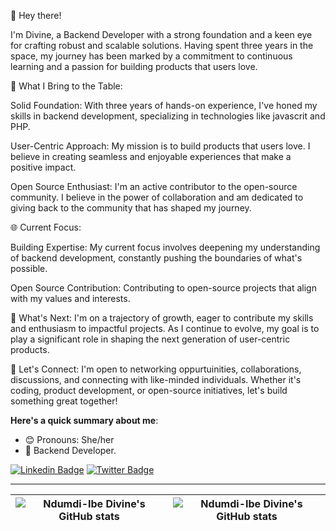 👋 Hey there!

I'm Divine, a Backend Developer with a strong foundation and a keen eye for crafting robust and scalable solutions. Having spent three years in the space, my journey has been marked by a commitment to continuous learning and a passion for building products that users love.

🚀 What I Bring to the Table:

Solid Foundation: With three years of hands-on experience, I've honed my skills in backend development, specializing in technologies like javascrit and PHP.

User-Centric Approach: My mission is to build products that users love. I believe in creating seamless and enjoyable experiences that make a positive impact.

Open Source Enthusiast: I'm an active contributor to the open-source community. I believe in the power of collaboration and am dedicated to giving back to the community that has shaped my journey.

🌐 Current Focus:

Building Expertise: My current focus involves deepening my understanding of backend development, constantly pushing the boundaries of what's possible.

Open Source Contribution: Contributing to open-source projects that align with my values and interests.

🌱 What's Next:
I'm on a trajectory of growth, eager to contribute my skills and enthusiasm to impactful projects. As I continue to evolve, my goal is to play a significant role in shaping the next generation of user-centric products.

🤝 Let's Connect:
I'm open to networking oppurtuinities, collaborations, discussions, and connecting with like-minded individuals. Whether it's coding, product development, or open-source initiatives, let's build something great together!

**Here's a quick summary about me**:

- 😊 Pronouns: She/her
- 🌱 Backend Developer.
  
 [![Linkedin Badge](https://img.shields.io/badge/-divinendumdi-blue?style=for-the-badge&logo=Linkedin&logoColor=white&link=https://www.linkedin.com/in/divine-ndumdi-92900624b/)](https://www.linkedin.com/in/divine-ndumdi-92900624b/) [![Twitter Badge](https://img.shields.io/badge/-DivineNdumdi-1ca0f1?style=for-the-badge&logo=twitter&logoColor=white&link=https://twitter.com/DNdumdi)](https://twitter.com/DNdumdi)

---

| <img align="center" src="https://github-readme-stats.vercel.app/api?username=Ndumdi-IbeDivine&show_icons=true&include_all_commits=true&hide_border=true" alt="Ndumdi-Ibe Divine's GitHub stats" /> | <img align="center" src="https://github-readme-stats.vercel.app/api/top-langs/?username=Ndumdi-IbeDivine&langs_count=8&layout=compact&hide_border=true" alt="Ndumdi-Ibe Divine's GitHub stats" /> |
| ------------- | ------------- |
